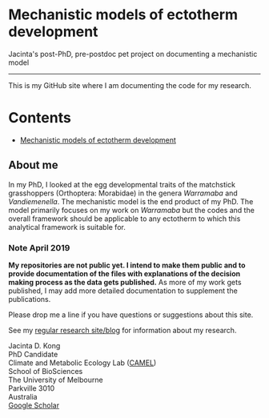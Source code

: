 # Mechanistic models of ectotherm development
Jacinta's post-PhD, pre-postdoc pet project on documenting a mechanistic model

***
This is my GitHub site where I am documenting the code for my research.

# Contents
* [Mechanistic models of ectotherm development](https://jacintak.github.io/model)

## About me
In my PhD, I looked at the egg developmental traits of the matchstick grasshoppers (Orthoptera: Morabidae) in the genera *Warramaba* and *Vandiemenella*. The mechanistic model is the end product of my PhD. The model primarily focuses on my work on *Warramaba* but the codes and the overall framework should be applicable to any ectotherm to which this analytical framework is suitable for.

### Note April 2019
**My repositories are not public yet. I intend to make them public and to provide documentation of the files with explanations of the decision making process as the data gets published.** As more of my work gets published, I may add more detailed documentation to supplement the publications.

Please drop me a line if you have questions or suggestions about this site.

See my [regular research site/blog](https://jacintakongresearch.wordpress.com) for information about my research. 

Jacinta D. Kong  
PhD Candidate  
Climate and Metabolic Ecology Lab ([CAMEL](https://camelunimelb.wordpress.com))  
School of BioSciences   
The University of Melbourne  
Parkville 3010  
Australia  
[Google Scholar](https://scholar.google.com.au/citations?user=EBtRPuwAAAAJ&hl=en&oi=ao)
